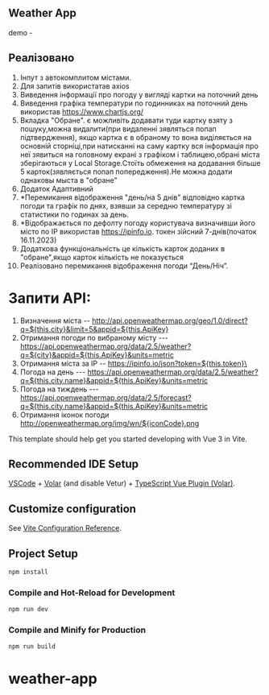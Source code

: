 
## Weather App
demo - 
## Реалізовано
1. Інпут з автокомплитом містами.
2. Для запитів використатав axios
3. Виведення інформації про погоду у вигляді картки на поточний день
4. Виведення графіка температури по годинниках на поточний день
використав https://www.chartjs.org/
5. Вкладка "Обране". є можливіть додавати туди картку взяту з пошуку,можна видалити(при видаленні зявляться попап підтвердження), якщо картка є в обраному то вона виділяється на основній сторніці,при натисканні на саму картку вся інформація про неї зявиться на головному екрані з графіком і таблицею,обрані міста зберігаються у Local
Storage.Стоїть обмеження на додавання більше 5 карток(зявляється попап попередження).Не можна додати однаковы мыста в "обране"
6. Додаток Адаптивний
7. *Перемикання відображення "день/на 5 днів" відповідно картка погоди та графік
по днях, взявши за середню температуру зі статистики по годинах за день.
8. *Відображається по дефолту погоду користувача визначивши його місто по IP
використав https://ipinfo.io. токен зійсний 7-днів(початок 16.11.2023)
9. Додаткова функціональність це кількість карток доданих в "обране",якщо карток кількість не показується
10. Реалізовано перемикання відображення погоди “День/Ніч”.

# Запити API: 
   1. Визначення міста -- http://api.openweathermap.org/geo/1.0/direct?q=${this.city}&limit=5&appid=${this.ApiKey}
   2. Отримання погоди по вибраному місту --- https://api.openweathermap.org/data/2.5/weather?q=${city}&appid=${this.ApiKey}&units=metric
   3. Отримання міста за ІР -- https://ipinfo.io/json?token=${this.token}\
   4. Погода на день --- https://api.openweathermap.org/data/2.5/weather?q=${this.city.name}&appid=${this.ApiKey}&units=metric
   5. Погода на тиждень --- https://api.openweathermap.org/data/2.5/forecast?q=${this.city.name}&appid=${this.ApiKey}&units=metric
   6. Отримання іконок погоди http://openweathermap.org/img/wn/${iconCode}.png

This template should help get you started developing with Vue 3 in Vite.

## Recommended IDE Setup

[VSCode](https://code.visualstudio.com/) + [Volar](https://marketplace.visualstudio.com/items?itemName=Vue.volar) (and disable Vetur) + [TypeScript Vue Plugin (Volar)](https://marketplace.visualstudio.com/items?itemName=Vue.vscode-typescript-vue-plugin).

## Customize configuration

See [Vite Configuration Reference](https://vitejs.dev/config/).

## Project Setup

```sh
npm install
```

### Compile and Hot-Reload for Development

```sh
npm run dev
```

### Compile and Minify for Production

```sh
npm run build
```
# weather-app
